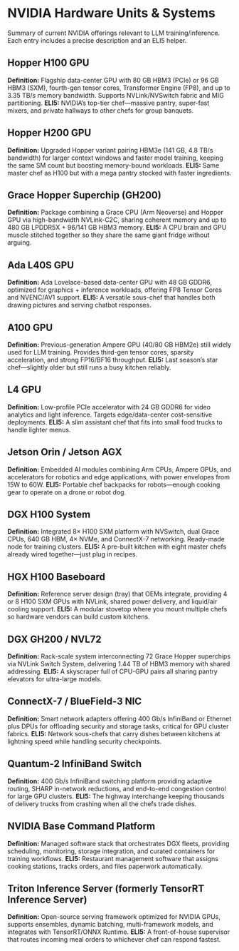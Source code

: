 # NVIDIA Hardware Units & Systems

Summary of current NVIDIA offerings relevant to LLM training/inference. Each entry includes a precise description and an ELI5 helper.

## Hopper H100 GPU
**Definition:** Flagship data-center GPU with 80 GB HBM3 (PCIe) or 96 GB HBM3 (SXM), fourth-gen tensor cores, Transformer Engine (FP8), and up to 3.35 TB/s memory bandwidth. Supports NVLink/NVSwitch fabric and MIG partitioning.
**ELI5:** NVIDIA’s top-tier chef—massive pantry, super-fast mixers, and private hallways to other chefs for group banquets.

## Hopper H200 GPU
**Definition:** Upgraded Hopper variant pairing HBM3e (141 GB, 4.8 TB/s bandwidth) for larger context windows and faster model training, keeping the same SM count but boosting memory-bound workloads.
**ELI5:** Same master chef as H100 but with a mega pantry stocked with faster ingredients.

## Grace Hopper Superchip (GH200)
**Definition:** Package combining a Grace CPU (Arm Neoverse) and Hopper GPU via high-bandwidth NVLink-C2C, sharing coherent memory and up to 480 GB LPDDR5X + 96/141 GB HBM3 memory.
**ELI5:** A CPU brain and GPU muscle stitched together so they share the same giant fridge without arguing.

## Ada L40S GPU
**Definition:** Ada Lovelace-based data-center GPU with 48 GB GDDR6, optimized for graphics + inference workloads, offering FP8 Tensor Cores and NVENC/AV1 support.
**ELI5:** A versatile sous-chef that handles both drawing pictures and serving chatbot responses.

## A100 GPU
**Definition:** Previous-generation Ampere GPU (40/80 GB HBM2e) still widely used for LLM training. Provides third-gen tensor cores, sparsity acceleration, and strong FP16/BF16 throughput.
**ELI5:** Last season’s star chef—slightly older but still runs a busy kitchen reliably.

## L4 GPU
**Definition:** Low-profile PCIe accelerator with 24 GB GDDR6 for video analytics and light inference. Targets edge/data-center cost-sensitive deployments.
**ELI5:** A slim assistant chef that fits into small food trucks to handle lighter menus.

## Jetson Orin / Jetson AGX
**Definition:** Embedded AI modules combining Arm CPUs, Ampere GPUs, and accelerators for robotics and edge applications, with power envelopes from 15W to 60W.
**ELI5:** Portable chef backpacks for robots—enough cooking gear to operate on a drone or robot dog.

## DGX H100 System
**Definition:** Integrated 8× H100 SXM platform with NVSwitch, dual Grace CPUs, 640 GB HBM, 4× NVMe, and ConnectX-7 networking. Ready-made node for training clusters.
**ELI5:** A pre-built kitchen with eight master chefs already wired together—just plug in recipes.

## HGX H100 Baseboard
**Definition:** Reference server design (tray) that OEMs integrate, providing 4 or 8 H100 SXM GPUs with NVLink, shared power delivery, and liquid/air cooling support.
**ELI5:** A modular stovetop where you mount multiple chefs so hardware vendors can build custom kitchens.

## DGX GH200 / NVL72
**Definition:** Rack-scale system interconnecting 72 Grace Hopper superchips via NVLink Switch System, delivering 1.44 TB of HBM3 memory with shared addressing.
**ELI5:** A skyscraper full of CPU-GPU pairs all sharing pantry elevators for ultra-large models.

## ConnectX-7 / BlueField-3 NIC
**Definition:** Smart network adapters offering 400 Gb/s InfiniBand or Ethernet plus DPUs for offloading security and storage tasks, critical for GPU cluster fabrics.
**ELI5:** Network sous-chefs that carry dishes between kitchens at lightning speed while handling security checkpoints.

## Quantum-2 InfiniBand Switch
**Definition:** 400 Gb/s InfiniBand switching platform providing adaptive routing, SHARP in-network reductions, and end-to-end congestion control for large GPU clusters.
**ELI5:** The highway interchange keeping thousands of delivery trucks from crashing when all the chefs trade dishes.

## NVIDIA Base Command Platform
**Definition:** Managed software stack that orchestrates DGX fleets, providing scheduling, monitoring, storage integration, and curated containers for training workflows.
**ELI5:** Restaurant management software that assigns cooking stations, tracks orders, and files paperwork automatically.

## Triton Inference Server (formerly TensorRT Inference Server)
**Definition:** Open-source serving framework optimized for NVIDIA GPUs, supports ensembles, dynamic batching, multi-framework models, and integrates with TensorRT/ONNX Runtime.
**ELI5:** A front-of-house supervisor that routes incoming meal orders to whichever chef can respond fastest.
